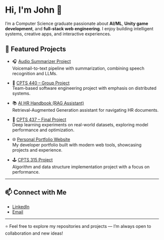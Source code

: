 # Hi, I'm John 👋

I’m a Computer Science graduate passionate about **AI/ML**, **Unity game development**, and **full-stack web engineering**. I enjoy building intelligent systems, creative apps, and interactive experiences.  

## 🚀 Featured Projects

- 🎧 [Audio Summarizer Project](https://github.com/JohnArmstrong117/AudioSummarizerProject)  
  Voicemail-to-text pipeline with summarization, combining speech recognition and LLMs.  

- 🤝 [CPTS 440 – Group Project](https://github.com/JohnArmstrong117/CPTS440-Group6-Project-)  
  Team-based software engineering project with emphasis on distributed systems.  

- 📚 [AI HR Handbook (RAG Assistant)](https://github.com/JohnArmstrong117/ai-hr-handbook-RAG)  
  Retrieval-Augmented Generation assistant for navigating HR documents.  

- 🧠 [CPTS 437 – Final Project](https://github.com/JohnArmstrong117/CPTS-437FinalProject)  
  Deep learning experiments on real-world datasets, exploring model performance and optimization.  

- 🌐 [Personal Portfolio Website](https://github.com/JohnArmstrong117/JohnArmstrong117.github.io)  
  My developer portfolio built with modern web tools, showcasing projects and experience.  

- 🕹 [CPTS 315 Project](https://github.com/JohnArmstrong117/CPT_S315Project)  
  Algorithm and data structure implementation project with a focus on performance.  

---

## 📫 Connect with Me
- [LinkedIn](https://www.linkedin.com/in/john-armstrong117/)  
- [Email](mailto:johnarmstrong117@gmail.com)  

---

⭐️ Feel free to explore my repositories and projects — I’m always open to collaboration and new ideas!
